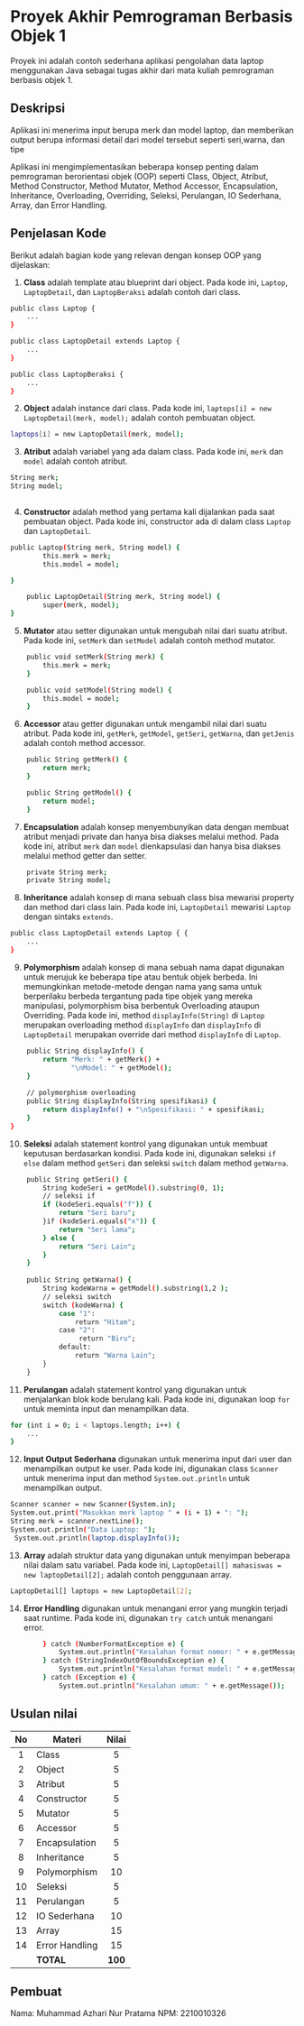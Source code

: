 # Proyek Akhir Pemrograman Berbasis Objek 1

Proyek ini adalah contoh sederhana aplikasi pengolahan data laptop menggunakan Java sebagai tugas akhir dari mata kuliah pemrograman berbasis objek 1.

## Deskripsi

Aplikasi ini menerima input berupa merk dan model laptop, dan memberikan output berupa informasi detail dari model tersebut seperti seri,warna, dan tipe

Aplikasi ini mengimplementasikan beberapa konsep penting dalam pemrograman berorientasi objek (OOP) seperti Class, Object, Atribut, Method Constructor, Method Mutator, Method Accessor, Encapsulation, Inheritance, Overloading, Overriding, Seleksi, Perulangan, IO Sederhana, Array, dan Error Handling.

## Penjelasan Kode

Berikut adalah bagian kode yang relevan dengan konsep OOP yang dijelaskan:

1. **Class** adalah template atau blueprint dari object. Pada kode ini, `Laptop`, `LaptopDetail`, dan `LaptopBeraksi` adalah contoh dari class.

```bash
public class Laptop {
    ...
}

public class LaptopDetail extends Laptop {
    ...
}

public class LaptopBeraksi {
    ...
}
```

2. **Object** adalah instance dari class. Pada kode ini, `laptops[i] = new LaptopDetail(merk, model);` adalah contoh pembuatan object.

```bash
laptops[i] = new LaptopDetail(merk, model);
```

3. **Atribut** adalah variabel yang ada dalam class. Pada kode ini, `merk` dan `model` adalah contoh atribut.

```bash
String merk;
String model;
    
```

4. **Constructor** adalah method yang pertama kali dijalankan pada saat pembuatan object. Pada kode ini, constructor ada di dalam class `Laptop` dan `LaptopDetail`.

```bash
public Laptop(String merk, String model) {
        this.merk = merk;
        this.model = model;

}

    public LaptopDetail(String merk, String model) {
        super(merk, model);
}
```

5. **Mutator** atau setter digunakan untuk mengubah nilai dari suatu atribut. Pada kode ini, `setMerk` dan `setModel` adalah contoh method mutator.

```bash
    public void setMerk(String merk) {
        this.merk = merk;
    }

    public void setModel(String model) {
        this.model = model;
    }
```

6. **Accessor** atau getter digunakan untuk mengambil nilai dari suatu atribut. Pada kode ini, `getMerk`, `getModel`, `getSeri`, `getWarna`,  dan `getJenis` adalah contoh method accessor.

```bash
    public String getMerk() {
        return merk;
    }

    public String getModel() {
        return model;
    }
```

7. **Encapsulation** adalah konsep menyembunyikan data dengan membuat atribut menjadi private dan hanya bisa diakses melalui method. Pada kode ini, atribut `merk` dan `model` dienkapsulasi dan hanya bisa diakses melalui method getter dan setter.

```bash
    private String merk;
    private String model;
```

8. **Inheritance** adalah konsep di mana sebuah class bisa mewarisi property dan method dari class lain. Pada kode ini, `LaptopDetail` mewarisi `Laptop` dengan sintaks `extends`.

```bash
public class LaptopDetail extends Laptop { {
    ...
}
```

9. **Polymorphism** adalah konsep di mana sebuah nama dapat digunakan untuk merujuk ke beberapa tipe atau bentuk objek berbeda. Ini memungkinkan metode-metode dengan nama yang sama untuk berperilaku berbeda tergantung pada tipe objek yang mereka manipulasi, polymorphism bisa berbentuk Overloading ataupun Overriding. Pada kode ini, method `displayInfo(String)` di `Laptop` merupakan overloading method `displayInfo` dan `displayInfo` di `LaptopDetail` merupakan override dari method `displayInfo` di `Laptop`.

```bash
    public String displayInfo() {
        return "Merk: " + getMerk() +
               "\nModel: " + getModel();
    }
    
    // polymorphism overloading
    public String displayInfo(String spesifikasi) {
        return displayInfo() + "\nSpesifikasi: " + spesifikasi;
    }
}
```

10. **Seleksi** adalah statement kontrol yang digunakan untuk membuat keputusan berdasarkan kondisi. Pada kode ini, digunakan seleksi `if else` dalam method `getSeri` dan seleksi `switch` dalam method `getWarna`.

```bash
    public String getSeri() {
        String kodeSeri = getModel().substring(0, 1);
        // seleksi if
        if (kodeSeri.equals("f")) {
            return "Seri baru";
        }if (kodeSeri.equals("x")) {
            return "Seri lama";
        } else {
            return "Seri Lain";
        }
    }
    
    public String getWarna() {
        String kodeWarna = getModel().substring(1,2 );
        // seleksi switch
        switch (kodeWarna) {
            case "1":
                return "Hitam";
            case "2":
                 return "Biru";
            default:
                return "Warna Lain";
        }
    }
```

11. **Perulangan** adalah statement kontrol yang digunakan untuk menjalankan blok kode berulang kali. Pada kode ini, digunakan loop `for` untuk meminta input dan menampilkan data.

```bash
for (int i = 0; i < laptops.length; i++) {
    ...
}
```

12. **Input Output Sederhana** digunakan untuk menerima input dari user dan menampilkan output ke user. Pada kode ini, digunakan class `Scanner` untuk menerima input dan method `System.out.println` untuk menampilkan output.

```bash
Scanner scanner = new Scanner(System.in);
System.out.print("Masukkan merk laptop " + (i + 1) + ": ");
String merk = scanner.nextLine();
System.out.println("Data Laptop: ");
 System.out.println(laptop.displayInfo());
```

13. **Array** adalah struktur data yang digunakan untuk menyimpan beberapa nilai dalam satu variabel. Pada kode ini, `LaptopDetail[] mahasiswas = new laptopDetail[2];` adalah contoh penggunaan array.

```bash
LaptopDetail[] laptops = new LaptopDetail[2];
```

14. **Error Handling** digunakan untuk menangani error yang mungkin terjadi saat runtime. Pada kode ini, digunakan `try catch` untuk menangani error.

```bash
        } catch (NumberFormatException e) {
            System.out.println("Kesalahan format nomor: " + e.getMessage());
        } catch (StringIndexOutOfBoundsException e) {
            System.out.println("Kesalahan format model: " + e.getMessage());
        } catch (Exception e) {
            System.out.println("Kesalahan umum: " + e.getMessage());
```

## Usulan nilai

| No  | Materi         |  Nilai  |
| :-: | -------------- | :-----: |
|  1  | Class          |    5    |
|  2  | Object         |    5    |
|  3  | Atribut        |    5    |
|  4  | Constructor    |    5    |
|  5  | Mutator        |    5    |
|  6  | Accessor       |    5    |
|  7  | Encapsulation  |    5    |
|  8  | Inheritance    |    5    |
|  9  | Polymorphism   |   10    |
| 10  | Seleksi        |    5    |
| 11  | Perulangan     |    5    |
| 12  | IO Sederhana   |   10    |
| 13  | Array          |   15    |
| 14  | Error Handling |   15    |
|     | **TOTAL**      | **100** |

## Pembuat

Nama: Muhammad Azhari Nur Pratama
NPM: 2210010326
